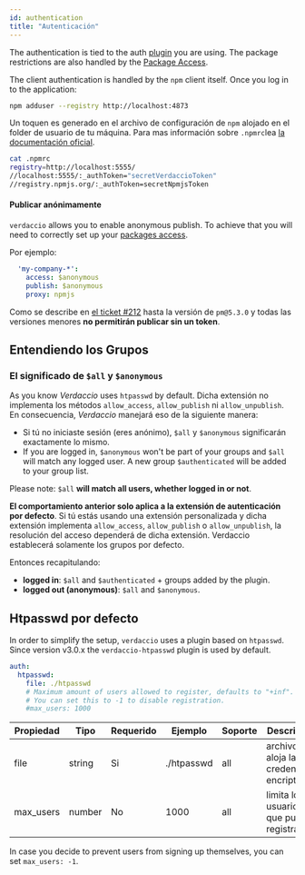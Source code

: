 ```yaml
---
id: authentication
title: "Autenticación"
---
```


The authentication is tied to the auth [plugin](plugins.md) you are using. The package restrictions are also handled by the [Package Access](packages.md).

The client authentication is handled by the `npm` client itself. Once you log in to the application:

```bash
npm adduser --registry http://localhost:4873
```

Un toquen es generado en el archivo de configuración de `npm` alojado en el folder de usuario de tu máquina. Para mas información sobre `.npmrc`lea [la documentación oficial](https://docs.npmjs.com/files/npmrc).

```bash
cat .npmrc
registry=http://localhost:5555/
//localhost:5555/:_authToken="secretVerdaccioToken"
//registry.npmjs.org/:_authToken=secretNpmjsToken
```

#### Publicar anónimamente

`verdaccio` allows you to enable anonymous publish. To achieve that you will need to correctly set up your [packages access](packages.md).

Por ejemplo:

```yaml
  'my-company-*':
    access: $anonymous
    publish: $anonymous
    proxy: npmjs
```

Como se describe en [el ticket #212](https://github.com/verdaccio/verdaccio/issues/212#issuecomment-308578500) hasta la versión de `pm@5.3.0` y todas las versiones menores **no permitirán publicar sin un token**.

## Entendiendo los Grupos

### El significado de `$all` y `$anonymous`

As you know *Verdaccio* uses `htpasswd` by default. Dicha extensión no implementa los métodos `allow_access`, `allow_publish` ni `allow_unpublish`. En consecuencia, *Verdaccio* manejará eso de la siguiente manera:

* Si tú no iniciaste sesión (eres anónimo), `$all` y `$anonymous` significarán exactamente lo mismo.
* If you are logged in, `$anonymous` won't be part of your groups and `$all` will match any logged user. A new group `$authenticated` will be added to your group list.

Please note: `$all` **will match all users, whether logged in or not**.

**El comportamiento anterior solo aplica a la extensión de autenticación por defecto**. Si tú estás usando una extensión personalizada y dicha extensión implementa `allow_access`, `allow_publish` o `allow_unpublish`, la resolución del acceso dependerá de dicha extensión. Verdaccio establecerá solamente los grupos por defecto.

Entonces recapitulando:

* **logged in**: `$all` and `$authenticated` + groups added by the plugin.
* **logged out (anonymous)**: `$all` and `$anonymous`.

## Htpasswd por defecto

In order to simplify the setup, `verdaccio` uses a plugin based on `htpasswd`. Since version v3.0.x the `verdaccio-htpasswd` plugin is used by default.

```yaml
auth:
  htpasswd:
    file: ./htpasswd
    # Maximum amount of users allowed to register, defaults to "+inf".
    # You can set this to -1 to disable registration.
    #max_users: 1000
```

| Propiedad | Tipo   | Requerido | Ejemplo    | Soporte | Descripción                                    |
| --------- | ------ | --------- | ---------- | ------- | ---------------------------------------------- |
| file      | string | Si        | ./htpasswd | all     | archivo que aloja las credenciales encriptadas |
| max_users | number | No        | 1000       | all     | limita los usuarios que pueden registrarse     |

In case you decide to prevent users from signing up themselves, you can set `max_users: -1`.